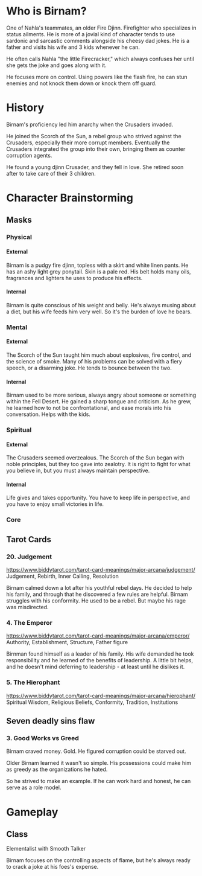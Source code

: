 # Who is Birnam?

One of Nahla's teammates, an older Fire Djinn. Firefighter who specializes in status ailments.
He is more of a jovial kind of character tends to use sardonic and sarcastic comments alongside his cheesy dad jokes. He is a father and visits his wife and 3 kids whenever he can.

He often calls Nahla "the little Firecracker," which always confuses her until she gets the joke and goes along with it.

He focuses more on control. Using powers like the flash fire, he can stun enemies and not knock them down or knock them off guard.

# History
Birnam's proficiency led him anarchy when the Crusaders invaded.

He joined the Scorch of the Sun, a rebel group who strived against the Crusaders, especially their more corrupt members.
Eventually the Crusaders integrated the group into their own, bringing them as counter corruption agents.

He found a young djinn Crusader, and they fell in love. She retired soon after to take care of their 3 children. 
# Character Brainstorming
## Masks
### Physical
#### External
Birnam is a pudgy fire djinn, topless with a skirt and white linen pants. He has an ashy light grey ponytail. Skin is a pale red.
His belt holds many oils, fragrances and lighters he uses to produce his effects.
#### Internal
Birnam is quite conscious of his weight and belly. He's always musing about a diet, but his wife feeds him very well.
So it's the burden of love he bears.
### Mental
#### External
The Scorch of the Sun taught him much about explosives, fire control, and the science of smoke.
Many of his problems can be solved with a fiery speech, or a disarming joke. He tends to bounce between the two.
#### Internal
Birnam used to be more serious, always angry about someone or something within the Fell Desert. He gained a sharp tongue and criticism.
As he grew, he learned how to not be confrontational, and ease morals into his conversation. Helps with the kids.
### Spiritual
#### External
The Crusaders seemed overzealous. The Scorch of the Sun began with noble principles, but they too gave into zealotry.
It is right to fight for what you believe in, but you must always maintain perspective. 
#### Internal
Life gives and takes opportunity. You have to keep life in perspective, and you have to enjoy small victories in life.
### Core
## Tarot Cards
### 20. Judgement
https://www.biddytarot.com/tarot-card-meanings/major-arcana/judgement/
Judgement, Rebirth, Inner Calling, Resolution

Birnam calmed down a lot after his youthful rebel days. He decided to help his family, and through that he discovered a few rules are helpful.
Birnam struggles with his conformity. He used to be a rebel. But maybe his rage was misdirected.

### 4. The Emperor
https://www.biddytarot.com/tarot-card-meanings/major-arcana/emperor/
Authority, Establishment, Structure, Father figure

Birnman found himself as a leader of his family. His wife demanded he took responsibility and he learned of the benefits of leadership. A little bit helps, and he doesn't mind deferring to leadership - at least until he dislikes it.
### 5. The Hierophant
https://www.biddytarot.com/tarot-card-meanings/major-arcana/hierophant/
Spiritual Wisdom, Religious Beliefs, Conformity, Tradition, Institutions

## Seven deadly sins flaw
### 3. Good Works vs Greed
Birnam craved money. Gold. He figured corruption could be starved out.

Older Birnam learned it wasn't so simple. His possessions could make him as greedy as the organizations he hated. 

So he strived to make an example. If he can work hard and honest, he can serve as a role model.

# Gameplay
## Class
Elementalist with Smooth Talker

Birnam focuses on the controlling aspects of flame, but he's always ready to crack a joke at his foes's expense.
